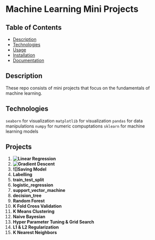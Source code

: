 # Machine Learning Mini Projects

## Table of Contents

- [Description](#description)
- [Technologies](#technologies)
- [Usage](#usage)
- [Installation](#installation)
- [Documentation](#documentation)

## Description

These repo consists of  mini projects that focus on the fundamentals of machine learning.

## Technologies
`seaborn` for visualization
`matplotlib` for visualization
`pandas` for data manipulations
`numpy` for numeric compuptations
`sklearn` for machine learning models


## Projects

1. **![Linear Regression](https://github.com/Eben-Success/Machine_Learning_Mini_Projects/tree/master/1.%20Linear%20Regression)**
2. **![Gradient Descent](https://github.com/Eben-Success/Machine_Learning_Mini_Projects/tree/master/2.%20Gradient%20Descent)**
3.  **![]Saving Model**
4.  **Labelling**
5.  **train_test_split**
6.  **logistic_regression**
7.  **support_vector_machine**
8.  **decision_tree**
9.  **Random Forest**
10.  **K Fold Cross Validation**
11.  **K Means Clustering**
12.  **Naive Bayesian**
13.  **Hyper Parameter Tuning & Grid Search**
14.  **L1 & L2 Regularization**
15.  **K Nearest Neighbors**

